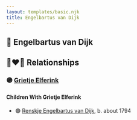 ```yaml
---
layout: templates/basic.njk
title: Engelbartus van Dijk
---
```

## 🔵 Engelbartus van Dijk


## 👩‍❤️‍👨 Relationships

### 🟣 [Grietje Elferink](/people/4/49062305)

#### Children With Grietje Elferink
* 🟣 [Renskje Engelbartus van Dijk](/people/3/31673342), b. about 1794